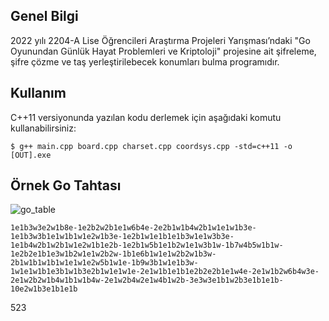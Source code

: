 ## Genel Bilgi
2022 yılı 2204-A Lise Öğrencileri Araştırma Projeleri Yarışması’ndaki "Go Oyunundan Günlük Hayat Problemleri ve Kriptoloji" projesine ait şifreleme, şifre çözme ve taş yerleştirilebecek konumları bulma programıdır.

## Kullanım
C++11 versiyonunda yazılan kodu derlemek için aşağıdaki komutu kullanabilirsiniz:
```
$ g++ main.cpp board.cpp charset.cpp coordsys.cpp -std=c++11 -o [OUT].exe
```

## Örnek Go Tahtası
![go_table](https://user-images.githubusercontent.com/70114068/153755953-2c8d4ad1-2a53-4c85-a7d2-94ccdc25d22a.png)
```
1e1b3w3e2w1b8e-1e2b2w2b1e1w6b4e-2e2b1w1b4w2b1w1e1w1b3e-1e1b3w3b1e1w1b1w1e2w1b3e-1e2b1w1e1b1e1b3w1e1w3b3e-1e1b4w2b1w2b1w1e2w1b1e2b-1e2b1w5b1e1b2w1e1w3b1w-1b7w4b5w1b1w-1e2b2e1b1e3w1b2w1e1w2b2w-1b1e6b1w1e1w2b2w1b3w-2b1w1b1w1b1w1e1w1e2w5b1w1e-1b9w3b1w1e1b3w-1w1e1w1b1e3b1w1b3e2b1w1e1w1e-2e1w1b1e1b1e2b2e2b1e1w4e-2e1w1b2w6b4w3e-2e1w2b2w1b4w1b1w1b4w-2e1w2b4w2e1w4b1w2b-3e3w3e1b1w2b3e1b1e1b-10e2w1b3e1b1e1b
```

523
